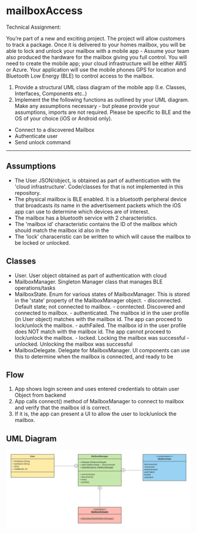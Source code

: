 # mailboxAccess

Technical Assignment:

You’re part of a new and exciting project. The project will allow customers to track a package. Once it is delivered to your homes mailbox, you will be able to lock and unlock your mailbox with a mobile app - Assume your team also produced the hardware for the mailbox giving you full control. You will need to create the mobile app; your cloud infrastructure will be either AWS or Azure. Your application will use the mobile phones GPS for location and Bluetooth Low Energy (BLE) to control access to the mailbox.

1. Provide a structural UML class diagram of the mobile app (I.e. Classes, Interfaces, Components etc..)
2. Implement the the following functions as outlined by your UML diagram. Make any assumptions necessary - but please provide your assumptions, imports are not required. Please be specific to BLE and the OS of your choice (iOS or Android only).
 - Connect to a discovered Mailbox
 - Authenticate user
 - Send unlock command
 
 ---
  
 ## Assumptions
  - The User JSON/object, is obtained as part of authentication with the 'cloud infrastructure'. Code/classes for that is not implemented in this repository.
  - The physical mailbox is BLE enabled. It is a bluetooth peripheral device that broadcasts its name in the advertisement packets which the iOS app can use to determine which devices are of interest.
  - The mailbox has a bluetooth service with 2 characteristics.
  - The 'mailbox id' characteristic contains the ID of the mailbox which should match the mailbox id also in the 
  - The 'lock' characeristic can be written to which will cause the mailbox to be locked or unlocked.
  
  ## Classes
   - User. User object obtained as part of authentication with cloud
   - MailboxManager. Singleton Manager class that manages BLE operations/tasks
   - MailboxState. Enum for various states of MailboxManager. This is stored in the 'state' property of the MailboxManager object.
    - disconnected. Default state; not connected to mailbox.
    - conntected. Discovered and connected to mailbox.
    - authenticated. The mailbox id in the user profile (in User object) matches with the mailbox id. The app can proceed to lock/unlock the mailbox.
    - authFailed. The mailbox id in the user profile does NOT match with the mailbox id. The app cannot proceed to lock/unlock the mailbox.
    - locked. Locking the mailbox was successful
    - unlocked. Unlocking the mailbox was successful
   - MailboxDelegate. Delegate for MailboxManager. UI components can use this to determine when the mailbox is connected, and ready to be 
   
  ## Flow
   1. App shows login screen and uses entered credentials to obtain user Object from backend
   2. App calls connect() method of MailboxManager to connect to mailbox and verify that the mailbox id is correct.
   3. If it is, the app can present a UI to allow the user to lock/unlock the mailbox.

  ## UML Diagram
  ![UML Diagram](images/Mailbox.png)
